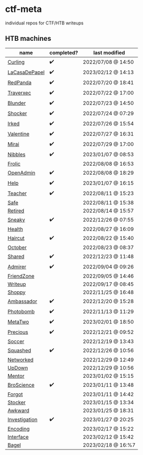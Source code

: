 
# ctf-meta
individual repos for CTF/HTB writeups

## HTB machines

| name | completed? | last modified |
|------|------------|---------------|
| [Curling](https://github.com/chorankates/Curling) | :heavy_check_mark: | 2022/07/08 @ 14:50 |
| [LaCasaDePapel](https://github.com/chorankates/LaCasaDePapel) | :heavy_check_mark: | 2023/02/12 @ 14:13 |
| [RedPanda](https://github.com/chorankates/RedPanda) | :heavy_check_mark: | 2022/07/20 @ 18:41 |
| [Traverxec](https://github.com/chorankates/Traverxec) | :heavy_check_mark: | 2022/07/22 @ 17:00 |
| [Blunder](https://github.com/chorankates/Blunder) | :heavy_check_mark: | 2022/07/23 @ 14:50 |
| [Shocker](https://github.com/chorankates/Shocker) | :heavy_check_mark: | 2022/07/24 @ 07:29 |
| [Irked](https://github.com/chorankates/Irked) | :heavy_check_mark: | 2022/07/26 @ 15:54 |
| [Valentine](https://github.com/chorankates/Valentine) | :heavy_check_mark: | 2022/07/27 @ 16:31 |
| [Mirai](https://github.com/chorankates/Mirai) | :heavy_check_mark: | 2022/07/29 @ 17:00 |
| [Nibbles](https://github.com/chorankates/Nibbles) | :heavy_check_mark: | 2023/01/07 @ 08:53 |
| [Frolic](https://github.com/chorankates/Frolic) |  | 2022/08/08 @ 16:53 |
| [OpenAdmin](https://github.com/chorankates/OpenAdmin) | :heavy_check_mark: | 2022/08/08 @ 18:29 |
| [Help](https://github.com/chorankates/Help) | :heavy_check_mark: | 2023/01/07 @ 16:15 |
| [Teacher](https://github.com/chorankates/Teacher) | :heavy_check_mark: | 2022/08/11 @ 15:23 |
| [Safe](https://github.com/chorankates/Safe) |  | 2022/08/11 @ 15:38 |
| [Retired](https://github.com/chorankates/Retired) |  | 2022/08/14 @ 15:57 |
| [Sneaky](https://github.com/chorankates/Sneaky) | :heavy_check_mark:  | 2022/12/26 @ 07:55 |
| [Health](https://github.com/chorankates/Health) |  | 2022/08/27 @ 16:09 |
| [Haircut](https://github.com/chorankates/Haircut) | :heavy_check_mark: | 2022/08/22 @ 15:40 |
| [October](https://github.com/chorankates/October) |  | 2022/08/23 @ 08:37 |
| [Shared](https://github.com/chorankates/Shared) | :heavy_check_mark:  | 2022/12/23 @ 11:48 |
| [Admirer](https://github.com/chorankates/Admirer) | :heavy_check_mark: | 2022/09/04 @ 09:26 |
| [FriendZone](https://github.com/chorankates/FriendZone) |  | 2022/09/05 @ 14:46 |
| [Writeup](https://github.com/chorankates/Writeup) |  | 2022/09/17 @ 08:45 |
| [Shoppy](https://github.com/chorankates/Shoppy) |  | 2022/11/25 @ 16:48 |
| [Ambassador](https://github.com/chorankates/Ambassador) | :heavy_check_mark: | 2022/12/20 @ 15:28 |
| [Photobomb](https://github.com/chorankates/Photobomb) | :heavy_check_mark: | 2022/11/13 @ 11:29 |
| [MetaTwo](https://github.com/chorankates/MetaTwo) | :heavy_check_mark: | 2023/02/01 @ 18:50 |
| [Precious](https://github.com/chorankates/Precious) | :heavy_check_mark: | 2022/12/21 @ 09:52 |
| [Soccer](https://github.com/chorankates/Soccer) |  | 2022/12/19 @ 13:43 |
| [Squashed](https://github.com/chorankates/Squashed) | :heavy_check_mark: | 2022/12/26 @ 10:56 |
| [Networked](https://github.com/chorankates/Networked) | | 2022/12/29 @ 12:49 |
| [UpDown](https://github.com/chorankates/UpDown) | | 2022/12/29 @ 10:56 |
| [Mentor](https://github.com/chorankates/Mentor) | | 2023/01/02 @ 15:15 |
| [BroScience](https://github.com/chorankates/BroScience) | :heavy_check_mark: | 2023/01/11 @ 13:48 |
| [Forgot](https://github.com/chorankates/Forgot) | | 2023/01/11 @ 14:42 |
| [Stocker](https://github.com/chorankates/Stocker) | | 2023/01/15 @ 13:34 |
| [Awkward](https://github.com/chorankates/Awkward) | | 2023/01/25 @ 18:31 |
| [Investigation](https://github.com/chorankates/Investigation) | :heavy_check_mark: | 2023/01/27 @ 20:25 |
| [Encoding](https://github.com/chorankates/Encoding) | | 2023/02/17 @ 15:22 |
| [Interface](https://github.com/chorankates/Interface) | | 2023/02/12 @ 15:42 |
| [Bagel](https://github.com/chorankates/Bagel) | | 2023/02/18 @ 16:%7 |



